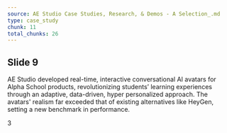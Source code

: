 ```yaml
---
source: AE Studio Case Studies, Research, & Demos - A Selection_.md
type: case_study
chunk: 11
total_chunks: 26
---
```


## Slide 9

AE Studio developed real-time, interactive conversational AI avatars for Alpha School products, revolutionizing students’ learning experiences through an adaptive, data-driven, hyper personalized approach. The avatars' realism far exceeded that of existing alternatives like HeyGen, setting a new benchmark in performance.

3